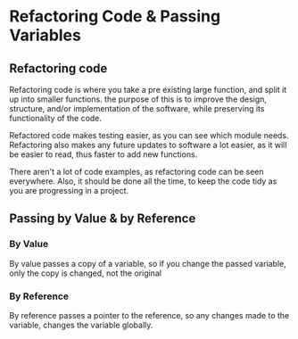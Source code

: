 # Refactoring Code & Passing Variables

## Refactoring code

Refactoring code is where you take a pre existing large function, and split it up into smaller functions. the purpose of this is to improve the design, structure, and/or implementation of the software, while preserving its functionality of the code. 

Refactored code makes testing easier, as you can see which module needs. Refactoring also makes any future updates to software a lot easier, as it will be easier to read, thus faster to add new functions.

There aren't a lot of code examples, as refactoring code can be seen everywhere. Also, it should be done all the time, to keep the code tidy as you are progressing in a project.

## Passing by Value & by Reference

### By Value

By value passes a copy of a variable, so if you change the passed variable, only the copy is changed, not the original

### By Reference

By reference passes a pointer to the reference, so any changes made to the variable, changes the variable globally.

